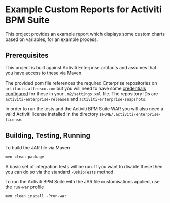 Example Custom Reports for Activiti BPM Suite
====

This project provides an example report which displays some custom charts based on variables, for an example process.

Prerequisites
---

This project is built against Activiti Enterprise artifacts and assumes that you have access to these via Maven.

The provided pom file references the required Enterprise repositories on `artifacts.alfresco.com` but you will need to have some [credentials configured](https://maven.apache.org/guides/mini/guide-encryption.html) for these in your `.m2/settings.xml` file. The repository IDs are `activiti-enterprise-releases` and `activiti-enterprise-snapshots`.

In order to run the tests and the Activiti BPM Suite WAR you will also need a valid Activiti license installed in the directory `$HOME/.activiti/enterprise-license`.

Building, Testing, Running
---
To build the JAR file via Maven

    mvn clean package

A basic set of integration tests will be run. If you want to disable these then you can do so via the standard `-DskipTests` method.

To run the Activiti BPM Suite with the JAR file customisations applied, use the `run-war` profile

    mvn clean install -Prun-war

